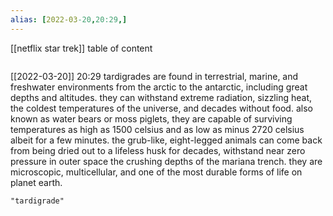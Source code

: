 ```yaml
---
alias: [2022-03-20,20:29,]
---
```

[[netflix star trek]]
table of content
```toc
```

[[2022-03-20]] 20:29
tardigrades are found in terrestrial, marine, and freshwater environments from the arctic to the antarctic, including great depths and altitudes.
they can withstand extreme radiation, sizzling heat, the coldest temperatures of the universe, and decades without food.
also known as water bears or moss piglets, they are capable of surviving temperatures as high as 1500 celsius and as low as minus 2720 celsius albeit for a few minutes.
the grub-like, eight-legged animals can come back from being dried out to a lifeless husk for decades, withstand near zero pressure in outer space the crushing depths of the mariana trench.
they are microscopic, multicellular, and one of the most durable forms of life on planet earth.
```query
"tardigrade"
```